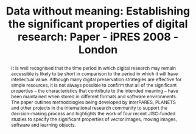 ---
abstract: It is well recognised that the time period in which digital research may
  remain accessible is likely to be short in comparison to the period in which it
  will have intellectual value. Although many digital preservation strategies are
  effective for simple resources, it is not always possible to confirm that all of
  the significant properties – the characteristics that contribute to the intended
  meaning – have been maintained when stored in different formats and software environments.
  The paper outlines methodologies being developed by InterPARES, PLANETS and other
  projects in the international research community to support the decision-making
  process and highlights the work of four recent JISC-funded studies to specify the
  significant properties of vector images, moving images, software and learning objects.
creators:
- Knight, Gareth
- Pennock, Maureen
date: null
document_url: https://services.phaidra.univie.ac.at/api/object/o:294108/download
grand_parent: iPRES
institutions: []
keywords:
- london
landing_page_url: https://phaidra.univie.ac.at/o:294108
language: eng
layout: publication
license: CC BY-SA 3.0 AT
notes_url: null
parent: iPRES 2008
presentation_url: null
size: 61128
source_name: iPRES
title: 'Data without meaning: Establishing the significant properties of digital research:
  Paper - iPRES 2008 - London'
type: paper
year: 2008
---